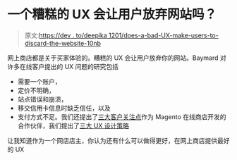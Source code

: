 # 一个糟糕的 UX 会让用户放弃网站吗？

> 原文:[https://dev . to/deepika 1201/does-a-bad-UX-make-users-to-discard-the-website-10nb](https://dev.to/deepika1201/does-a-bad-ux-make-users-to-abandon-the-website-10nb)

网上商店都是关于买家体验的。糟糕的 UX 会让用户放弃你的网站。Baymard 对许多在线客户提出的 UX 问题的研究包括

*   需要一个账户，
*   定价不明确，
*   站点错误和崩溃，
*   移交信用卡信息时缺乏信任，以及
*   支付方式不足。我们还提出了[三大客户关注点](http://www.i95dev.com/top-3-concerns-customer-shopping-online/)作为 Magento 在线商店开发的合作伙伴，我们提出了[三大 UX 设计策略](http://www.i95dev.com/top-3-e-commerce-website-design-tips/)

让我知道作为一个网店店主，你认为还有什么可以做得更好，在网上商店提供最好的 UX